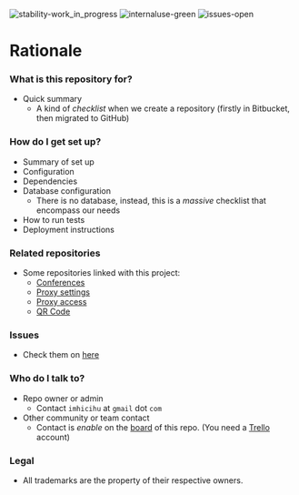 ![stability-work_in_progress](https://bitbucket.org/repo/ekyaeEE/images/477405737-stability_work_in_progress.png)
![internaluse-green](https://bitbucket.org/repo/ekyaeEE/images/3847436881-internal_use_stable.png)
![issues-open](https://bitbucket.org/repo/ekyaeEE/images/2944199103-issues_open.png)

# Rationale #

### What is this repository for? ###

* Quick summary
	- A kind of _checklist_ when we create a repository (firstly in Bitbucket, then migrated to GitHub)

### How do I get set up? ###

* Summary of set up
* Configuration
* Dependencies
* Database configuration
	- There is no database, instead, this is a _massive_ checklist that encompass our needs
* How to run tests
* Deployment instructions

### Related repositories ###

* Some repositories linked with this project:
     - [Conferences](https://bitbucket.org/imhicihu/conferences/src/)
	 - [Proxy settings](https://bitbucket.org/imhicihu/proxy-settings-tutorials/src/master/)
	 - [Proxy access](https://bitbucket.org/imhicihu/proxy-access/src/master/)
	 - [QR Code](https://bitbucket.org/imhicihu/qr-code/src/)

### Issues ###

* Check them on [here](https://bitbucket.org/imhicihu/presentations-norms-checklist-proxies/issues)

### Who do I talk to? ###

* Repo owner or admin
	 - Contact `imhicihu` at `gmail` dot `com`
* Other community or team contact
     - Contact is _enable_ on the [board](https://bitbucket.org/imhicihu/presentations-norms-checklist-proxies/addon/trello/trello-board) of this repo.
(You need a [Trello](https://trello.com/) account)

### Legal ###

* All trademarks are the property of their respective owners. 